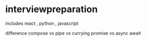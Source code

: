 # interviewpreparation

includes react , python , javascript

difference compose vs pipe vs currying
promise vs async await
